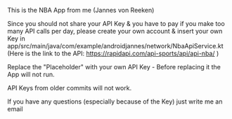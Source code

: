 This is the NBA App from me (Jannes von Reeken)

Since you should not share your API Key & you have to pay if you make too many API calls per day, please create your own account & insert your own Key in app/src/main/java/com/example/androidjannes/network/NbaApiService.kt
(Here is the link to the API: https://rapidapi.com/api-sports/api/api-nba/ )

Replace the "Placeholder" with your own API Key - Before replacing it the App will not run.

API Keys from older commits will not work.

If you have any questions (especially because of the Key) just write me an email
